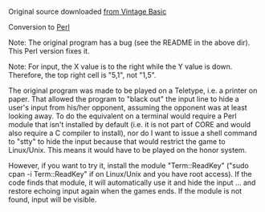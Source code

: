 Original source downloaded [from Vintage Basic](http://www.vintage-basic.net/games.html)

Conversion to [Perl](https://www.perl.org/)

Note: The original program has a bug (see the README in the above dir). This Perl version fixes it.

Note: For input, the X value is to the right while the Y value is down.
Therefore, the top right cell is "5,1", not "1,5".

The original program was made to be played on a Teletype, i.e. a printer on paper.
That allowed the program to "black out" the input line to hide a user's input from his/her
opponent, assuming the opponent was at least looking away. To do the equivalent on a
terminal would require a Perl module that isn't installed by default (i.e. it is not
part of CORE and would also require a C compiler to install), nor do I want to issue a
shell command to "stty" to hide the input because that would restrict the game to Linux/Unix.
This means it would have to be played on the honor system.

However, if you want to try it, install the module "Term::ReadKey" ("sudo cpan -i Term::ReadKey"
if on Linux/Unix and you have root access). If the code finds that module, it will automatically
use it and hide the input ... and restore echoing input again when the games ends. If the module
is not found, input will be visible.
